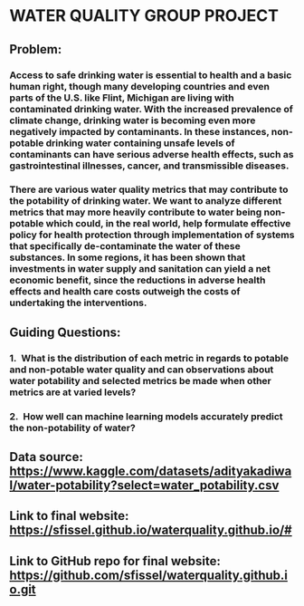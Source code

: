# WATER QUALITY GROUP PROJECT

## Problem:
### Access to safe drinking water is essential to health and a basic human right, though many developing countries and even parts of the U.S. like Flint, Michigan are living with contaminated drinking water. With the increased prevalence of climate change, drinking water is becoming even more negatively impacted by contaminants. In these instances, non-potable drinking water containing unsafe levels of contaminants can have serious adverse health effects, such as gastrointestinal illnesses, cancer, and transmissible diseases.
### There are various water quality metrics that may contribute to the potability of drinking water. We want to analyze different metrics that may more heavily contribute to water being non-potable which could, in the real world, help formulate effective policy for health protection through implementation of systems that specifically de-contaminate the water of these substances. In some regions, it has been shown that investments in water supply and sanitation can yield a net economic benefit, since the reductions in adverse health effects and health care costs outweigh the costs of undertaking the interventions.

## Guiding Questions:
### 1. What is the distribution of each metric in regards to potable and non-potable water quality and can observations about water potability and selected metrics be made when other metrics are at varied levels?
### 2. How well can machine learning models accurately predict the non-potability of water?

## Data source: https://www.kaggle.com/datasets/adityakadiwal/water-potability?select=water_potability.csv

## Link to final website: https://sfissel.github.io/waterquality.github.io/#
## Link to GitHub repo for final website: https://github.com/sfissel/waterquality.github.io.git
